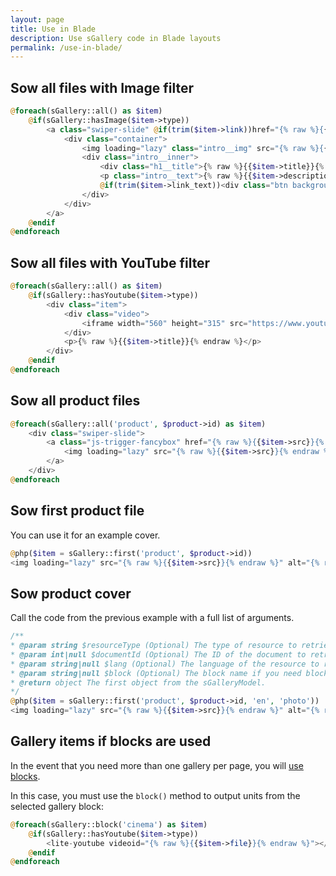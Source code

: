 ```yaml
---
layout: page
title: Use in Blade
description: Use sGallery code in Blade layouts
permalink: /use-in-blade/
---
```


## Sow all files with Image filter

```php
@foreach(sGallery::all() as $item)
    @if(sGallery::hasImage($item->type))
        <a class="swiper-slide" @if(trim($item->link))href="{% raw %}{{$item->link}}{% endraw %}"@endif>
            <div class="container">
                <img loading="lazy" class="intro__img" src="{% raw %}{{$item->src}}{% endraw %}" alt="{% raw %}{{$item->alt}}{% endraw %}" width="1440" height="456">
                <div class="intro__inner">
                    <div class="h1__title">{% raw %}{{$item->title}}{% endraw %}</div>
                    <p class="intro__text">{% raw %}{{$item->description}}{% endraw %}</p>
                    @if(trim($item->link_text))<div class="btn background__mod">{% raw %}{{$item->link_text}}{% endraw %}</div>@endif
                </div>
            </div>
        </a>
    @endif
@endforeach
```

## Sow all files with YouTube filter

```php
@foreach(sGallery::all() as $item)
    @if(sGallery::hasYoutube($item->type))
        <div class="item">
            <div class="video">
                <iframe width="560" height="315" src="https://www.youtube.com/embed/{% raw %}{{$item->file}}{% endraw %}" title="YouTube video player" allow="accelerometer; autoplay; clipboard-write; encrypted-media; gyroscope; picture-in-picture" allowfullscreen></iframe>
            </div>
            <p>{% raw %}{{$item->title}}{% endraw %}</p>
        </div>
    @endif
@endforeach
```

## Sow all product files

```php
@foreach(sGallery::all('product', $product->id) as $item)
    <div class="swiper-slide">
        <a class="js-trigger-fancybox" href="{% raw %}{{$item->src}}{% endraw %}" data-fancybox="product-gallery">
            <img loading="lazy" src="{% raw %}{{$item->src}}{% endraw %}" width="440" height="440" />
        </a>
    </div>
@endforeach
```

## Sow first product file

You can use it for an example cover.

```php
@php($item = sGallery::first('product', $product->id))
<img loading="lazy" src="{% raw %}{{$item->src}}{% endraw %}" alt="{% raw %}{{$item->alt}}{% endraw %}" width="440" height="440" />
```

## Sow product cover

Call the code from the previous example with a full list of arguments.

```php
/**
* @param string $resourceType (Optional) The type of resource to retrieve. Default is 'resource'.
* @param int|null $documentId (Optional) The ID of the document to retrieve. Default is null.
* @param string|null $lang (Optional) The language of the resource to retrieve. Default is null.
* @param string|null $block (Optional) The block name if you need block filter.
* @return object The first object from the sGalleryModel.
*/
@php($item = sGallery::first('product', $product->id, 'en', 'photo'))
<img loading="lazy" src="{% raw %}{{$item->src}}{% endraw %}" alt="{% raw %}{{$item->alt}}{% endraw %}" width="440" height="440" />
```

## Gallery items if blocks are used

In the event that you need more than one gallery per page, you will [use blocks]({{site.baseurl}}/configuration/#more-than-one-tab).

In this case, you must use the `block()` method to output units from the selected gallery block:

```php
@foreach(sGallery::block('cinema') as $item)
    @if(sGallery::hasYoutube($item->type))
        <lite-youtube videoid="{% raw %}{{$item->file}}{% endraw %}"></lite-youtube>
    @endif
@endforeach
```
